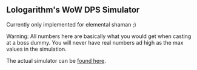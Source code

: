 ## Lologarithm's WoW DPS Simulator

Currently only implemented for elemental shaman ;)

Warning: All numbers here are basically what you would get when casting at a boss dummy. You will never have real numbers ad high as the max values in the simulation.

The actual simulator can be [found here](https://github.com/lologarithm/wowsim/ui).